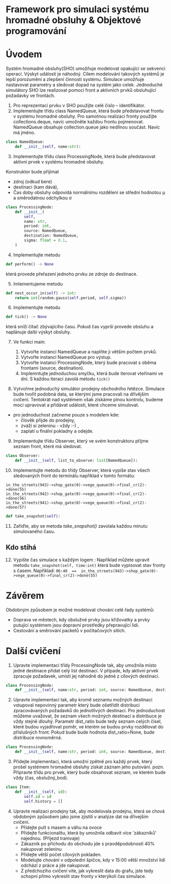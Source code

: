 # Framework pro simulaci systému hromadné obsluhy & Objektové programování

# Úvodem
Systém hromadné obsluhy(SHO) umožňuje modelovat opakující se sekvenci operací.
Výskyt událostí je náhodný.
Cílem modelování takových systémů je lepší porozumění a zlepšení činnosti systému. Simulace
umožňuje nastavovat parametry a sledovat dopad na systém jako celek.
Jednoduché simulátory SHO lze realizovat pomocí front a aktivních prvků obsluhující požadavky
ve frontách.



1. Pro reprezentaci prvku v SHO použijte celé číslo – identifikátor.
2. Implementujte třídu class NamedQueue, která bude představovat frontu v systému hromadné obsluhy. Pro samotnou realizaci fronty použijte collections.deque, navíc umožněte každou frontu pojmenovat.
NamedQueue obsahuje collection.queue jako nedílnou součást. Navíc má jméno.

```python
class NamedQueue:
    def __init__(self, name:str):
```


3. Implementujte třídu class ProcessingNode, která bude představovat aktivní prvek v systému hromadné obsluhy. 

Konstruktor bude přijímat
- zdroj (odkud bere) 
- destinaci (kam dává),
- Čas doby obsluhy odpovídá normálnímu rozdělení se střední hodnotou μ a směrodatnou odchylkou σ

```python
class ProcessingNode:
    def __init__(
        self,
        name: str,
        period: int,
        source: NamedQueue,
        destination: NamedQueue,
        sigma: float = 0.1,
    )
```
4. Implementujte metodu 
```python
def perform() -> None 
```
která provede přeřazení jednoho prvku ze zdroje do destinace.

5. Imlementujeme metodu 
```python
def next_occur_in(self) -> int:
    return int(random.gauss(self.period, self.sigma))
```

6. Implementujte metodu 
```python
def tick() -> None
```
která sníží čítač zbývajícího času. Pokud čas vyprší provede obsluhu a naplánuje další výskyt obsluhy.

7. Ve funkci main:
    1. Vytvořte instanci NamedQueue a naplňte ji větším počtem prvků. 
    2. Vytvořte instanci NamedQueue pro výstup. 
    3. Vytvořte instanci ProcessingNode, který bude pracovat s oběma frontami (source, destination). 
    4. Implemntujte jednoduchou smyčku, která bude iterovat vteřinami ve dni. S každou
iterací zavolá metodu `tick()`




8. Vytvořme jednoduchý simulátor prodejny obchodního řetězce. Simulace bude tvořit podobná data, se kterými jsme pracovali na dřívějším cvičení.
Tentokrát nad systémem však získáme plnou kontrolu, budeme moci upravovat a přidávat události, které chceme simulovat. 
- pro jednoduchost začneme pouze s modelem kde: 
    - člověk přijde do prodejny, 
    - zváží si zeleninu - vždy :-) , 
    - zaplatí u finální pokladny a odejde. 

9. Implementujte třídu Observer, který ve svém konstruktoru přijme seznam front, které má sledovat.
```python
class Observer:
    def __init__(self, list_to_observe: list[NamedQueue]):
```

10. Implementujte metodu do třídy Observer, která vypíše stav všech sledovaných front do terminálu například v tomto formátu:
```
in_the_streets(943)->shop_gate(0)->vege_queue(0)->final_cr(2)->done(55)
in_the_streets(942)->shop_gate(0)->vege_queue(0)->final_cr(2)->done(56)
in_the_streets(941)->shop_gate(0)->vege_queue(0)->final_cr(2)->done(57)
```

```python
def take_snapshot(self):
```

11. Zařiďte, aby se metoda _take_snapshot()_ zavolala každou minutu simulovaného času.

## Kdo stíhá
12. Vypište čas simulace s každým logem : Například můžete upravit metodu 
`take_snapshot(self, time:int)`
která bude vypisovat stav fronty s časem. Například:
`06:40  ==  in_the_streets(943)->shop_gate(0)->vege_queue(0)->final_cr(2)->done(55)`

# Závěrem
Obdobným způsobem je možné modelovat chování celé řady systémů:
- Doprava ve městech, kdy obslužné prvky jsou křižovatky a prvky putující systémem jsou dopravní prostředky přepravující lidi.
- Cestování a směrování packetů v počítačových sítích.



# Další cvičení

1. Upravte implementaci třídy ProcessingNode tak, aby umožnila místo jedné destinace přidat celý list destinací. V případe, kdy aktivní prvek zpracuje požadavek, umístí jej náhodně do jedné z cílových destinací.
```python
class ProcessingNode:
    def __init__(self, name:str, period: int, source: NamedQueue, destinations: list[NamedQueue], sigma=0.1):
```

2. Upravte implementaci tak, aby kromě seznamu možných destinací vstupoval nepovinný parametr který bude ošetřídit distribuci zpracovávaných požadavků do jednotlivých destinací. Pro jednoduchost můžeme uvažovat, že seznam všech možných destinací a distribuce je vždy stejně dlouhý. Parametr dist_ratio bude tedy seznam celých čísel, které budou vyjadřovat poměr, ve kterém se budou prvky rozdělovat do příslušných front. Pokud bude bude hodnota dist_ratio=None, bude distribuce rovnoměrná.
```python
class ProcessingNode:
    def __init__(self, name:str, period: int, source: NamedQueue, destinations: list[NamedQueue], sigma=0.1, dist_ratio:None|list[int] = None):
```

3. Přidejte implementaci, která umožní zpětně pro každý prvek, který prošel systémem hromadné obsluhy získat záznam jeho putování. pozn. Připravte třídu pro prvek, který bude obsahovat seznam, ve kterém bude vždy (čas, obslužný_bod). 
```python
class Item:
    def __init__(self, id):
        self.id = id
        self.history = []
```
4. Upravte realizaci prodejny tak, aby modelovala prodejnu, která se chová obdobným způsobem jako jsme zjistili v analýze dat na dřívejším cvičení. 
    - Přidejte pult s masem a váhu na ovoce
    - Přidejte funkcionalitu, která by umožnila odbavit více 'zákazníků' najednou. (Příjezd tramvaje)
    - Zákazník po příchodu do obchodu jde s pravděpodobností 40% nakupovat zeleninu
    - Přidejte větší počet cílových pokladen. 
    - Modelujte chování v odpolední špičce, kdy v 15:00 větší množství lidí odchází z práce a jde nakupovat. 
    - Z předchozího cvičení víte, jak vykreslit data do grafu, jste tedy schopní přímo vykreslit stav fronty v kterýkoli čas simulace.


